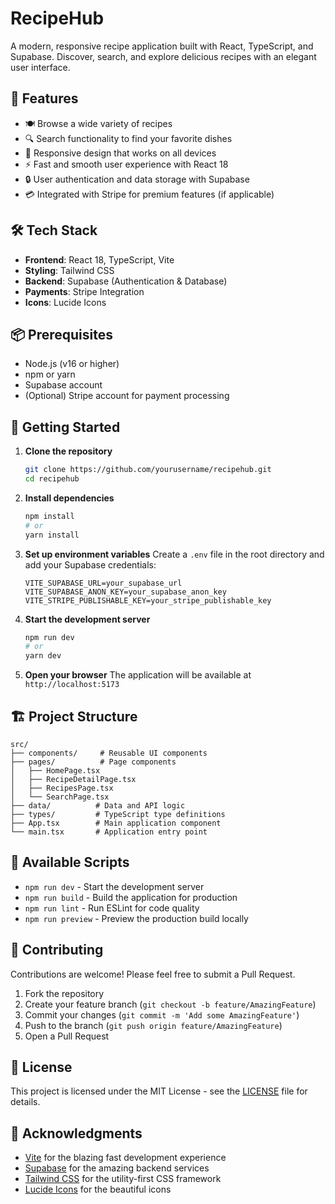 # RecipeHub

A modern, responsive recipe application built with React, TypeScript, and Supabase. Discover, search, and explore delicious recipes with an elegant user interface.

## 🚀 Features

- 🍽️ Browse a wide variety of recipes
- 🔍 Search functionality to find your favorite dishes
- 📱 Responsive design that works on all devices
- ⚡ Fast and smooth user experience with React 18
- 🔒 User authentication and data storage with Supabase
- 💳 Integrated with Stripe for premium features (if applicable)

## 🛠️ Tech Stack

- **Frontend**: React 18, TypeScript, Vite
- **Styling**: Tailwind CSS
- **Backend**: Supabase (Authentication & Database)
- **Payments**: Stripe Integration
- **Icons**: Lucide Icons

## 📦 Prerequisites

- Node.js (v16 or higher)
- npm or yarn
- Supabase account
- (Optional) Stripe account for payment processing

## 🚀 Getting Started

1. **Clone the repository**
   ```bash
   git clone https://github.com/yourusername/recipehub.git
   cd recipehub
   ```

2. **Install dependencies**
   ```bash
   npm install
   # or
   yarn install
   ```

3. **Set up environment variables**
   Create a `.env` file in the root directory and add your Supabase credentials:
   ```
   VITE_SUPABASE_URL=your_supabase_url
   VITE_SUPABASE_ANON_KEY=your_supabase_anon_key
   VITE_STRIPE_PUBLISHABLE_KEY=your_stripe_publishable_key
   ```

4. **Start the development server**
   ```bash
   npm run dev
   # or
   yarn dev
   ```

5. **Open your browser**
   The application will be available at `http://localhost:5173`

## 🏗️ Project Structure

```
src/
├── components/     # Reusable UI components
├── pages/          # Page components
│   ├── HomePage.tsx
│   ├── RecipeDetailPage.tsx
│   ├── RecipesPage.tsx
│   └── SearchPage.tsx
├── data/          # Data and API logic
├── types/         # TypeScript type definitions
├── App.tsx        # Main application component
└── main.tsx       # Application entry point
```

## 🔧 Available Scripts

- `npm run dev` - Start the development server
- `npm run build` - Build the application for production
- `npm run lint` - Run ESLint for code quality
- `npm run preview` - Preview the production build locally

## 🤝 Contributing

Contributions are welcome! Please feel free to submit a Pull Request.

1. Fork the repository
2. Create your feature branch (`git checkout -b feature/AmazingFeature`)
3. Commit your changes (`git commit -m 'Add some AmazingFeature'`)
4. Push to the branch (`git push origin feature/AmazingFeature`)
5. Open a Pull Request

## 📄 License

This project is licensed under the MIT License - see the [LICENSE](LICENSE) file for details.

## 🙏 Acknowledgments

- [Vite](https://vitejs.dev/) for the blazing fast development experience
- [Supabase](https://supabase.com/) for the amazing backend services
- [Tailwind CSS](https://tailwindcss.com/) for the utility-first CSS framework
- [Lucide Icons](https://lucide.dev/) for the beautiful icons
